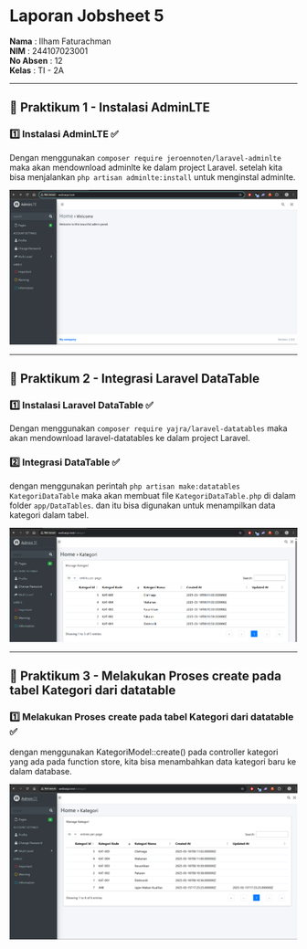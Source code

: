 # Laporan Jobsheet 5

**Nama**  : Ilham Faturachman  
**NIM**   : 244107023001  
**No Absen** : 12  
**Kelas** : TI - 2A  

---

## 📌 Praktikum 1 - Instalasi AdminLTE  

### 1️⃣ Instalasi AdminLTE ✅
Dengan menggunakan `composer require jeroennoten/laravel-adminlte` maka akan mendownload adminlte ke dalam project Laravel. setelah kita bisa menjalankan `php artisan adminlte:install` untuk menginstal adminlte.

![Hasil dengan composer](Screenshot%20Laporan/Praktikum1/praktikum1.png)

---

## 📌 Praktikum 2 - Integrasi Laravel DataTable  

### 1️⃣ Instalasi Laravel DataTable ✅
Dengan menggunakan `composer require yajra/laravel-datatables` maka akan mendownload laravel-datatables ke dalam project Laravel. 

### 2️⃣ Integrasi DataTable ✅
dengan menggunakan perintah `php artisan make:datatables KategoriDataTable` maka akan membuat file `KategoriDataTable.php` di dalam folder `app/DataTables`. dan itu bisa digunakan untuk menampilkan data kategori dalam tabel.

![Hasil dengan DataTable](Screenshot%20Laporan/Praktikum2/praktikum2.png)

---

## 📌 Praktikum 3 - Melakukan Proses create pada tabel Kategori dari datatable

### 1️⃣ Melakukan Proses create pada tabel Kategori dari datatable ✅
dengan menggunakan KategoriModel::create() pada controller kategori yang ada pada function store, kita bisa menambahkan data kategori baru ke dalam database.

![Hasil dengan insert data baru ke database](Screenshot%20Laporan/Praktikum3/praktikum3.png)

